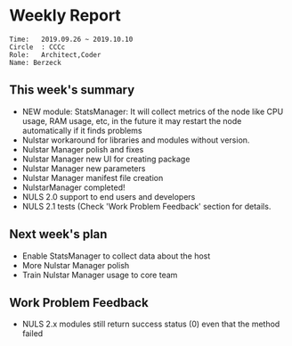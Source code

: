 # Weekly Report 
```
Time: 	2019.09.26 ~ 2019.10.10
Circle	: CCCc
Role:	Architect,Coder
Name: Berzeck
```
## This week's summary

- NEW module: StatsManager: It will collect metrics of the node like CPU usage, RAM usage, etc, in the future it may restart the node automatically if it finds problems
- Nulstar workaround for libraries and modules without version.
- Nulstar Manager polish and fixes
- Nulstar Manager new UI for creating package
- Nulstar Manager new parameters
- Nulstar Manager manifest file creation
- NulstarManager completed!
- NULS 2.0 support to end users and developers
- NULS 2.1  tests (Check 'Work Problem Feedback' section for details. 
 
## Next week's plan

- Enable StatsManager to collect data about the host
- More Nulstar Manager polish
- Train Nulstar Manager usage to core team

## Work Problem Feedback

- NULS 2.x modules still return success status (0) even that the method failed

